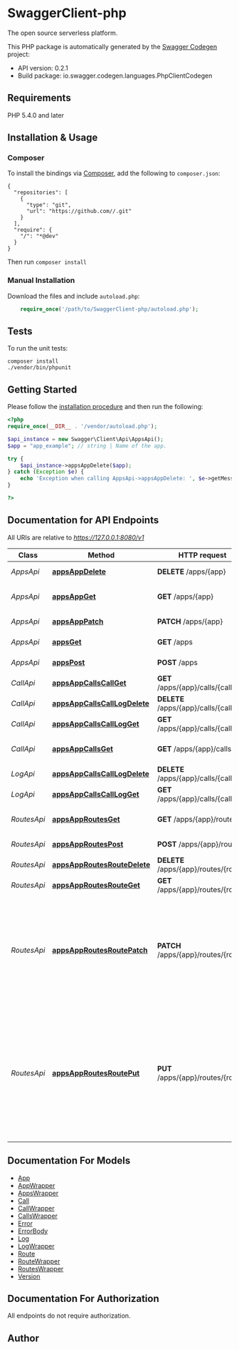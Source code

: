 # SwaggerClient-php
The open source serverless platform.

This PHP package is automatically generated by the [Swagger Codegen](https://github.com/swagger-api/swagger-codegen) project:

- API version: 0.2.1
- Build package: io.swagger.codegen.languages.PhpClientCodegen

## Requirements

PHP 5.4.0 and later

## Installation & Usage
### Composer

To install the bindings via [Composer](http://getcomposer.org/), add the following to `composer.json`:

```
{
  "repositories": [
    {
      "type": "git",
      "url": "https://github.com//.git"
    }
  ],
  "require": {
    "/": "*@dev"
  }
}
```

Then run `composer install`

### Manual Installation

Download the files and include `autoload.php`:

```php
    require_once('/path/to/SwaggerClient-php/autoload.php');
```

## Tests

To run the unit tests:

```
composer install
./vendor/bin/phpunit
```

## Getting Started

Please follow the [installation procedure](#installation--usage) and then run the following:

```php
<?php
require_once(__DIR__ . '/vendor/autoload.php');

$api_instance = new Swagger\Client\Api\AppsApi();
$app = "app_example"; // string | Name of the app.

try {
    $api_instance->appsAppDelete($app);
} catch (Exception $e) {
    echo 'Exception when calling AppsApi->appsAppDelete: ', $e->getMessage(), PHP_EOL;
}

?>
```

## Documentation for API Endpoints

All URIs are relative to *https://127.0.0.1:8080/v1*

Class | Method | HTTP request | Description
------------ | ------------- | ------------- | -------------
*AppsApi* | [**appsAppDelete**](docs/Api/AppsApi.md#appsappdelete) | **DELETE** /apps/{app} | Delete an app.
*AppsApi* | [**appsAppGet**](docs/Api/AppsApi.md#appsappget) | **GET** /apps/{app} | Get information for a app.
*AppsApi* | [**appsAppPatch**](docs/Api/AppsApi.md#appsapppatch) | **PATCH** /apps/{app} | Updates an app.
*AppsApi* | [**appsGet**](docs/Api/AppsApi.md#appsget) | **GET** /apps | Get all app names.
*AppsApi* | [**appsPost**](docs/Api/AppsApi.md#appspost) | **POST** /apps | Post new app
*CallApi* | [**appsAppCallsCallGet**](docs/Api/CallApi.md#appsappcallscallget) | **GET** /apps/{app}/calls/{call} | Get call information
*CallApi* | [**appsAppCallsCallLogDelete**](docs/Api/CallApi.md#appsappcallscalllogdelete) | **DELETE** /apps/{app}/calls/{call}/log | Delete call log entry
*CallApi* | [**appsAppCallsCallLogGet**](docs/Api/CallApi.md#appsappcallscalllogget) | **GET** /apps/{app}/calls/{call}/log | Get call logs
*CallApi* | [**appsAppCallsGet**](docs/Api/CallApi.md#appsappcallsget) | **GET** /apps/{app}/calls | Get app-bound calls.
*LogApi* | [**appsAppCallsCallLogDelete**](docs/Api/LogApi.md#appsappcallscalllogdelete) | **DELETE** /apps/{app}/calls/{call}/log | Delete call log entry
*LogApi* | [**appsAppCallsCallLogGet**](docs/Api/LogApi.md#appsappcallscalllogget) | **GET** /apps/{app}/calls/{call}/log | Get call logs
*RoutesApi* | [**appsAppRoutesGet**](docs/Api/RoutesApi.md#appsapproutesget) | **GET** /apps/{app}/routes | Get route list by app name.
*RoutesApi* | [**appsAppRoutesPost**](docs/Api/RoutesApi.md#appsapproutespost) | **POST** /apps/{app}/routes | Create new Route
*RoutesApi* | [**appsAppRoutesRouteDelete**](docs/Api/RoutesApi.md#appsapproutesroutedelete) | **DELETE** /apps/{app}/routes/{route} | Deletes the route
*RoutesApi* | [**appsAppRoutesRouteGet**](docs/Api/RoutesApi.md#appsapproutesrouteget) | **GET** /apps/{app}/routes/{route} | Gets route by name
*RoutesApi* | [**appsAppRoutesRoutePatch**](docs/Api/RoutesApi.md#appsapproutesroutepatch) | **PATCH** /apps/{app}/routes/{route} | Update a Route, Fails if the route or app does not exist. Accepts partial updates / skips validation of zero values.
*RoutesApi* | [**appsAppRoutesRoutePut**](docs/Api/RoutesApi.md#appsapproutesrouteput) | **PUT** /apps/{app}/routes/{route} | Create a Route if it does not exist. Update if it does. Will also create app if it does not exist. Put does not skip validation of zero values


## Documentation For Models

 - [App](docs/Model/App.md)
 - [AppWrapper](docs/Model/AppWrapper.md)
 - [AppsWrapper](docs/Model/AppsWrapper.md)
 - [Call](docs/Model/Call.md)
 - [CallWrapper](docs/Model/CallWrapper.md)
 - [CallsWrapper](docs/Model/CallsWrapper.md)
 - [Error](docs/Model/Error.md)
 - [ErrorBody](docs/Model/ErrorBody.md)
 - [Log](docs/Model/Log.md)
 - [LogWrapper](docs/Model/LogWrapper.md)
 - [Route](docs/Model/Route.md)
 - [RouteWrapper](docs/Model/RouteWrapper.md)
 - [RoutesWrapper](docs/Model/RoutesWrapper.md)
 - [Version](docs/Model/Version.md)


## Documentation For Authorization

 All endpoints do not require authorization.


## Author




